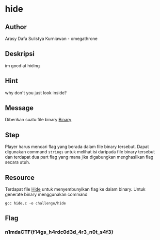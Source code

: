# hide

## Author
Arasy Dafa Sulistya Kurniawan - omegathrone

## Deskripsi
im good at hiding

## Hint
why don't you just look inside?

## Message
Diberikan suatu file binary [Binary](challenge/hide)

## Step
Player harus mencari flag yang berada dalam file binary tersebut. Dapat digunakan command `strings` untuk melihat isi daripada file binary tersebut dan terdapat dua part flag yang mana jika digabungkan menghasilkan flag secara utuh.

## Resource
Terdapat file [Hide](source/hide.c) untuk menyembunyikan flag ke dalam binary. Untuk generate binary menggunakan command 
```shell
gcc hide.c -o challenge/hide
```

## Flag
### n1mdaCTF{f14gs_h4rdc0d3d_4r3_n0t_s4f3}